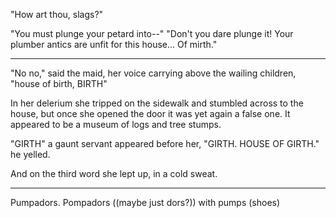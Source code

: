 "How art thou, slags?"

"You must plunge your petard into--"
"Don't you dare plunge it! Your plumber antics are unfit for this house... Of mirth."



------------

"No no," said the maid, her voice carrying above the wailing children, "house of birth, BIRTH"

In her delerium she tripped on the sidewalk and stumbled across to the house, but once she opened the door it was yet again a false one. It appeared to be a museum of logs and tree stumps.

"GIRTH" a gaunt servant appeared before her, "GIRTH. HOUSE OF GIRTH." he yelled.

And on the third word she lept up, in a cold sweat.

-----------

Pumpadors. Pompadors ((maybe just dors?)) with pumps (shoes)
